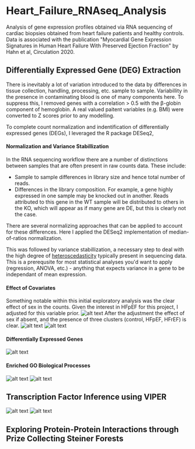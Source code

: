 # Heart_Failure_RNAseq_Analysis
Analysis of gene expression profiles obtained via RNA sequencing of cardiac biopsies obtained from heart failure patients and healthy controls. Data is associated with the publication "Myocardial Gene Expression Signatures in Human Heart Failure With Preserved Ejection Fraction" by Hahn et al, Circulation 2020. 

## Differentially Expressed Gene (DEG) Extraction

There is inevitably a lot of variation introduced to the data by differences in tissue collection, handling, processing, etc. sample to sample. Variabillity in the presence in contaminating blood is one of many components here. To suppress this, I removed genes with a correlation > 0.5 with the β-globin component of hemoglobin. A real valued paitent variables (e.g. BMI) were converted to Z scores prior to any modelling. 

To complete count normalization and indentification of differentially expressed genes (DEGs), I leveraged the R package DESeq2,  

#### Normalization and Variance Stabillization
In the RNA sequencing workflow there are a number of distinctions between samples that are often present in raw counts data. These include: 
- Sample to sample differences in library size and hence total number of reads. 
- Differences in the library composition. For example, a gene highly expressed in one sample may be
 knocked out in another. Reads attributed to this gene in the WT sample will be distributed to others in the KO, which will appear as if many gene are DE, but this is clearly not the case.

There are several normalizing approaches that can be applied to account for these differences. Here I applied the DESeq2 implementation of median-of-ratios normalization. 

This was followed by variance stabillization, a necessary step to deal with the high degree of [heteroscedasticity](https://en.wikipedia.org/wiki/Homoscedasticity_and_heteroscedasticity) typically present in sequencing data. This is a prerequsite for most statistical analyses you'd want to apply (regression, ANOVA, etc.) - anything that expects variance in a gene to be independant of mean expression. 

#### Effect of Covariates
Something notable within this initial exploratory analysis was the clear effect of sex in the counts. Given the interest in HFpEF for this project, I adjusted for this variable prior. 
![alt text](image.png)
After the adjustment the effect of sex if absent, and the presence of three clusters (control, HFpEF, HFrEF) is clear. 
![alt text](image-1.png)
![alt text](image-2.png)

#### Differentially Expressed Genes
![alt text](image-3.png)

#### Enriched GO Biological Processes
![alt text](image-4.png)
![alt text](image-5.png)

## Transcription Factor Inference using VIPER 
![alt text](image-6.png)
![alt text](image-7.png)
## Exploring Protein-Protein Interactions through Prize Collecting Steiner Forests 

